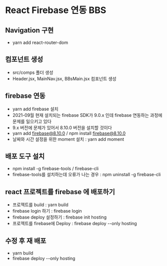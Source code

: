 # React Firebase 연동 BBS

## Navigation 구현

- yarn add react-router-dom

## 컴포넌트 생성

- src/comps 폴더 생성
- Header.jsx, MainNav.jsx, BBsMain.jsx 컴포넌트 생성

## firebase 연동

- yarn add firebase 설치
- 2021-09월 현재 설치되는 firebase SDK가 9.0.x 인데 firebase 연동하는 과정에
  문제를 일으키고 있다
- 9.x 버전에 문제가 있어서 8.10.0 버전을 설치할 것이다
- yarn add firebase@8.10.0 / npm install firebase@8.10.0
- 날짜와 시간 설정을 위한 moment 설치 : yarn add moment

## 배포 도구 설치

- npm install -g firebase-tools / firebase-cli
- firebase-tools를 설치하는데 오류가 나는 경우 : npm uninstall -g firebase-cli

## react 프로젝트를 firebase 에 배포하기

- 프로젝트를 build : yarn build
- firebase login 하기 : firebase login
- firebase deploy 설정하기 : firebase init hosting
- 프로젝트를 firebase에 Deploy
  : firebase deploy --only hosting

## 수정 후 재 배포

- yarn build
- firebase deploy --only hosting

